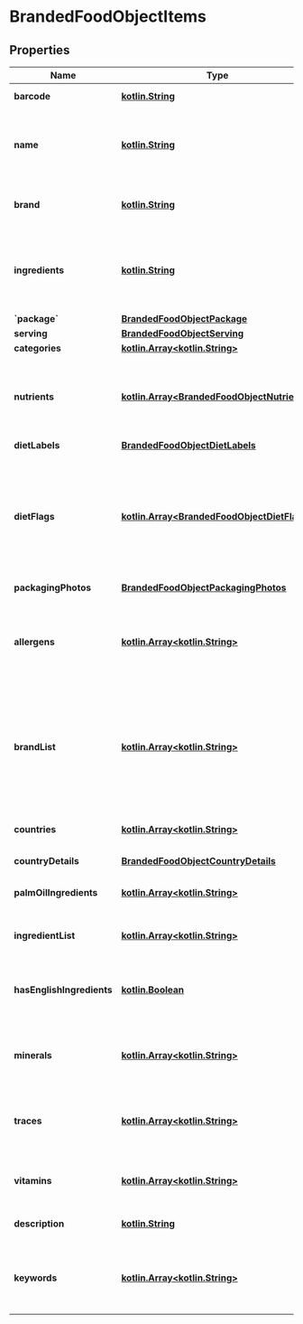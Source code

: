 # BrandedFoodObjectItems

## Properties
Name | Type | Description | Notes
------------ | ------------- | ------------- | -------------
**barcode** | [**kotlin.String**](.md) | EAN/UPC barcode |  [optional]
**name** | [**kotlin.String**](.md) | Item name as provided by brand owner or as shown on packaging |  [optional]
**brand** | [**kotlin.String**](.md) | The brand name that owns this item |  [optional]
**ingredients** | [**kotlin.String**](.md) | This food item&#x27;s ingredients from greatest quantity to least |  [optional]
**&#x60;package&#x60;** | [**BrandedFoodObjectPackage**](BrandedFoodObjectPackage.md) |  |  [optional]
**serving** | [**BrandedFoodObjectServing**](BrandedFoodObjectServing.md) |  |  [optional]
**categories** | [**kotlin.Array&lt;kotlin.String&gt;**](.md) |  |  [optional]
**nutrients** | [**kotlin.Array&lt;BrandedFoodObjectNutrients&gt;**](BrandedFoodObjectNutrients.md) | An array containing nutrient informatio objects for this food item |  [optional]
**dietLabels** | [**BrandedFoodObjectDietLabels**](BrandedFoodObjectDietLabels.md) |  |  [optional]
**dietFlags** | [**kotlin.Array&lt;BrandedFoodObjectDietFlags&gt;**](BrandedFoodObjectDietFlags.md) | An array of ingredient objects that were flagged while grading this item for compatibility with each diet |  [optional]
**packagingPhotos** | [**BrandedFoodObjectPackagingPhotos**](BrandedFoodObjectPackagingPhotos.md) |  |  [optional]
**allergens** | [**kotlin.Array&lt;kotlin.String&gt;**](.md) | An array of ingredients in this item that may cause allergic reactions in people |  [optional]
**brandList** | [**kotlin.Array&lt;kotlin.String&gt;**](.md) | An array of brands we have associated with this item. Some items are sold by more than 1 brand. |  [optional]
**countries** | [**kotlin.Array&lt;kotlin.String&gt;**](.md) | An array of countries where this item is sold |  [optional]
**countryDetails** | [**BrandedFoodObjectCountryDetails**](BrandedFoodObjectCountryDetails.md) |  |  [optional]
**palmOilIngredients** | [**kotlin.Array&lt;kotlin.String&gt;**](.md) | An array of ingredients made from palm oil |  [optional]
**ingredientList** | [**kotlin.Array&lt;kotlin.String&gt;**](.md) | An array of this item&#x27;s ingredients |  [optional]
**hasEnglishIngredients** | [**kotlin.Boolean**](.md) | A boolean indicating if we have English ingredients for this item |  [optional]
**minerals** | [**kotlin.Array&lt;kotlin.String&gt;**](.md) | An array of minerals that this item contains |  [optional]
**traces** | [**kotlin.Array&lt;kotlin.String&gt;**](.md) | An array of trace ingredients that may be found in this item |  [optional]
**vitamins** | [**kotlin.Array&lt;kotlin.String&gt;**](.md) | An array of vitamins that are found in this item |  [optional]
**description** | [**kotlin.String**](.md) | A description of this item |  [optional]
**keywords** | [**kotlin.Array&lt;kotlin.String&gt;**](.md) | An array of keywords that can be used to describe this item |  [optional]
